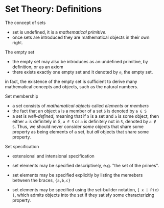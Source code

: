 # Set Theory: Definitions

The concept of sets
- set is undefined, it is a *mathematical primitive*.
- once sets are introduced they are mathematical objects in their own right.

The empty set
- the empty set may also be introduces as an undefined primitive, by definition, or as an axiom
- there exists exactly one empty set and it denoted by `∅`, the empty set.

in fact, the existence of the empty set is sufficient to derive many mathematical concepts and objects, such as the natural numbers.


Set membership
- a set consists of *mathematical objects* called *elements* or *members*
- the fact that an object `a` is a member of a set `S` is denoted by `a ∈ S`
- a set is *well-defined*, meaning that if `S` is a set and `a` is some object, then either `a` is definitely in S, `a ∈ S` or `a` is definitely not in `S`, denoted by `a ∉ S`. Thus, we should never consider *some* objects that share some property as being elements of a set, but *all* objects that share some property.

Set specification
- extensional and intensional specification

- set elements may be specified descriptively, e.g. "the set of the primes".
- set elements may be specified explicitly by listing the memebers between the braces, `{a,b,c}`
- set elements may be specified using the set-builder notation, `{ x | P(x) }`, which admits objects into the set if they satisfy some characterizing property.
